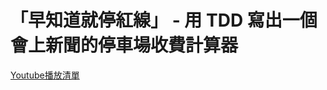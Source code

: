 # 「早知道就停紅線」 - 用 TDD 寫出一個會上新聞的停車場收費計算器

[Youtube播放清單](https://youtube.com/playlist?list=PLvBh-90IwbPKFUUFw1PTezAVQqi0PUhTB&si=m_3gL1MK9nxfad6g)

